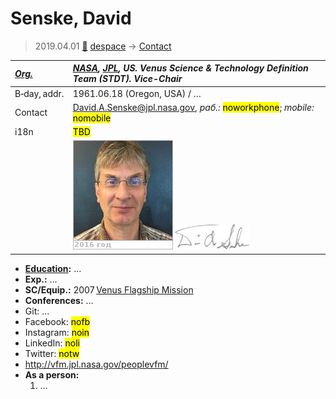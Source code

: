 # Senske, David
> 2019.04.01 [🚀](../index/index.md) [despace](index.md) → [Contact](contact.md)

|*[Org.](contact.md)*|*[NASA](zz_nasa.md), [JPL](zz_jpl.md), US. Venus Science & Technology Definition Team (STDT). Vice-Chair*|
|:--|:--|
|B‑day, addr.|1961.06.18 (Oregon, USA) / …|
|Contact|<David.A.Senske@jpl.nasa.gov>, *раб.:* <mark>noworkphone</mark>; *mobile:* <mark>nomobile</mark>|
|i18n|<mark>TBD</mark>|
| |[![](f/contact/s/senske1_photo_thumb.jpg)](f/contact/s/senske1_photo.jpg) [![](f/contact/s/senske1_sign_thumb.jpg)](f/contact/s/senske1_sign.png)|

   - **[Education](edu.md):** …
   - **Exp.:** …
   - **SC/Equip.:** 2007 [Venus Flagship Mission](venus_flagship_mission.md)
   - **Conferences:** …
   - Git: …
   - Facebook: <mark>nofb</mark>
   - Instagram: <mark>noin</mark>
   - LinkedIn: <mark>noli</mark>
   - Twitter: <mark>notw</mark>
   - <http://vfm.jpl.nasa.gov/peoplevfm/>
   - **As a person:**
      1. …
